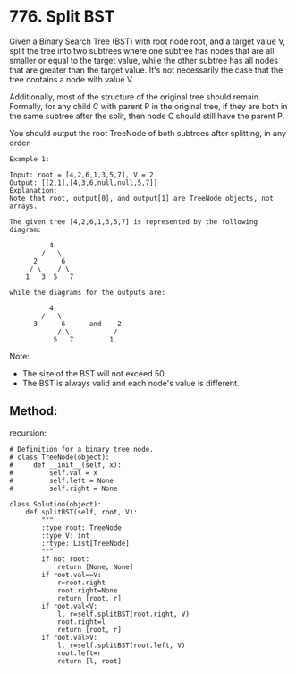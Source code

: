 # 776. Split BST

Given a Binary Search Tree (BST) with root node root, and a target value V, split the tree into two subtrees where one subtree has nodes that are all smaller or equal to the target value, while the other subtree has all nodes that are greater than the target value.  It's not necessarily the case that the tree contains a node with value V.

Additionally, most of the structure of the original tree should remain.  Formally, for any child C with parent P in the original tree, if they are both in the same subtree after the split, then node C should still have the parent P.

You should output the root TreeNode of both subtrees after splitting, in any order.

    Example 1:
    
    Input: root = [4,2,6,1,3,5,7], V = 2
    Output: [[2,1],[4,3,6,null,null,5,7]]
    Explanation:
    Note that root, output[0], and output[1] are TreeNode objects, not arrays.
    
    The given tree [4,2,6,1,3,5,7] is represented by the following diagram:
    
              4
            /   \
          2      6
         / \    / \
        1   3  5   7
    
    while the diagrams for the outputs are:
    
              4
            /   \
          3      6      and    2
                / \           /
               5   7         1

Note:

- The size of the BST will not exceed 50.
- The BST is always valid and each node's value is different.

## Method:

recursion:

    # Definition for a binary tree node.
    # class TreeNode(object):
    #     def __init__(self, x):
    #         self.val = x
    #         self.left = None
    #         self.right = None
    
    class Solution(object):
        def splitBST(self, root, V):
            """
            :type root: TreeNode
            :type V: int
            :rtype: List[TreeNode]
            """
            if not root:
                return [None, None]
            if root.val==V:
                r=root.right
                root.right=None
                return [root, r]
            if root.val<V:
                l, r=self.splitBST(root.right, V)
                root.right=l
                return [root, r]
            if root.val>V:
                l, r=self.splitBST(root.left, V)
                root.left=r
                return [l, root]